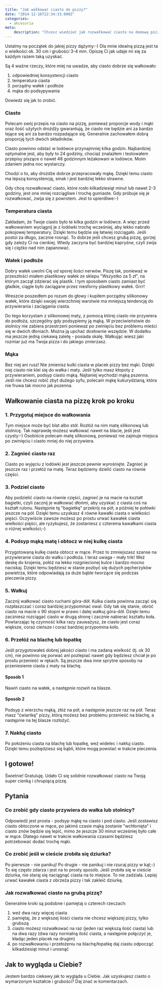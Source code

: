 ```yaml
---
title: "Jak wałkować ciasto do pizzy?"
date: "2014-12-16T22:34:33.000Z"
categories: 
  - akcesoria
meta: 
    description: "Chcesz wiedzieć jak rozwałkować ciasto na domową pizzę od A do Z? Sprawdź sprawdzone sposoby na wałkowanie pizzy. Poznaj pewne akcesoria, które Ci pomogą."
---
```


Ustalmy na początek do jakiej pizzy dążymy:-) Dla mnie idealną pizzą jest ta o wielkości ok. 30 cm i grubości 3-4 mm. Opiszę Ci jak udaje mi się za każdym razem taką uzyskać.

Są 4 ważne rzeczy, które miej na uwadze, aby ciasto dobrze się wałkowało:

1. odpowiedniej konsystencji ciasto
2. temperatura ciasta
3. porządny wałek i podłoże
4. mąka do podsypywania

Dowiedz się jak to zrobić.

### Ciasto

Polecam swój przepis na ciasto na pizzę, ponieważ proporcje wody i mąki oraz ilość użytych drożdży gwarantują, że ciasto nie będzie ani za bardzo lejące się ani za bardzo rozpadające się. Generalnie zachowałem dobrą proporcję tych dwóch składników.

Ciasto powinno odstać w lodówce przynajmniej kilka godzin. Najbardziej optymalne jest, aby były to 24 godziny, chociaż znalazłem i testowałem przepisy piszące o nawet 48 godzinnym leżakowani w lodówce. Moim zdaniem jedna noc wystarczy.

Chodzi o to, aby drożdże dobrze przepracowały mąkę. Dzięki temu ciasto ma lepszą konsystencję, smak i jest bardziej lekko strawne.

Gdy chcę rozwałkować ciasto, które rosło kilkadziesiąt minut lub nawet 2-3 godziny, jest one mniej rozciągliwe i trochę gumiaste. Gdy próbuje się je rozwałkować, zwija się z powrotem. Jest to upierdliwe:-)

### Temperatura ciasta

Zakładam, że Twoje ciasto było te kilka godzin w lodówce. A więc przed wałkowaniem wyciągnij je z lodówki trochę wcześniej, aby lekko nabrało pokojowej temperatury. Dzięki temu będzie się łatwiej rozciągało. Jeśli postoi za długo, zacznie rosnąć. To dobrze jeśli chcesz grubą pizzę, gorzej gdy zależy Ci na cienkiej. Wtedy zaczyna być bardziej kapryśne, czyli zwija się i ciężko nad nim zapanować.

### Wałek i podłoże

Dobry wałek uwolni Cię od sporej ilości nerwów. Piszę tak, ponieważ w przeszłości miałem plastikowy wałek ze sklepu "Wszystko za 5 zł", na którym zaczął zdzierać się plastik. I tym sposobem ciasto zamiast być gładkie, ciągle było zaciągane przez niesforny plastikowy wałek. Grrr!

Wreszcie poszedłem po rozum do głowy i kupiłem porządny silikonowy wałek, które dzięki swojej wierzchniej warstwie ma mniejszą tendencję do przywierania i zaciągania ciasta.

Do tego korzystam z silikonowej maty, z pomocą której ciasto nie przywiera do podłoża, szczególny gdy podsypiemy ją mąką. W przeciwieństwie do stolnicy nie zabiera przestrzeni ponieważ po zwinięciu bez problemu mieści się w dwóch dłoniach. Można ją upchać dosłownie wszędzie. W dodatku ma jeszcze jedną ciekawą zaletę - posiada skalę. Wałkując wiesz jaki rozmiar już ma Twoja pizza i do jakiego zmierzasz.

### Mąka

Bez niej ani rusz! Nie zmienisz kulki ciasta w placek pizzy bez mąki. Dzięki niej ciasto nie klei się do wałka i maty. Jeśli tylko masz kłopoty z przywieraniem, podsyp ciasto mąką. Najtaniej wychodzi mąką pszenna. Jeśli nie chcesz robić zbyt dużego syfu, polecam mąkę kukurydzianą, która nie fruwa tak mocno jak pszenna.

## Wałkowanie ciasta na pizzę krok po kroku

### 1\. Przygotuj miejsce do wałkowania

Tym miejsce może być blat albo stół. Rozłóż na nim matę silikonową lub stolnicę. Tak naprawdę możesz wałkować nawet na blacie, jeśli jest czysty:-) Osobiście polecam matę silikonową, ponieważ nie zajmuje miejsca po zwinięciu i ciasto mniej do niej przywiera.

### 2\. Zagnieć ciasto raz

Ciasto po wyjęciu z lodówki jest jeszcze pewnie wyrośnięte. Zagnieć je jeszcze raz i przełóż na matę. Teraz będziemy dzielić ciasto na równie części.

### 3\. Podziel ciasto

Aby podzielić ciasto na równie części, zagnieć je na macie na kształt bagietki, czyli zacznij je wałkować dłońmi, aby uzyskać z ciasta coś na kształt rulonu. Następnie tę "bagietkę" przekrój na pół, a później te połówki jeszcze na pół. Dzięki temu uzyskasz 4 równe kawałki ciasta o wielkości pięści. Oczywiście zawsze możesz po prostu urwać kawałek ciasta wielkości pięści, ale ryzykujesz, że zostaniesz z czterema kawałkami ciasta o różnej wielkości;-)

### 4\. Podsyp mąką matę i obtocz w niej kulkę ciasta

Przygotowaną kulkę ciasta obtocz w mące. Przez to zmniejszasz szanse na przywieranie ciasta do wałku i podłoża. I teraz uwaga - mały trik! Weź deskę do krojenia, połóż na lekko rozgniecionej kulce i bardzo mocno naciskaj. Dzięki temu będziesz w stanie pozbyć się dużych pęcherzyków powietrza, które odpowiadają za duże bąble tworzące się podczas pieczenia pizzy.

### 5\. Wałkuj

Zacznij wałkować ciasto ruchami góra-dół. Kulka ciasta powinna zacząć się rozpłaszczać i coraz bardziej przypominać owal. Gdy tak się stanie, obróć ciasto na macie o 90 stopni w prawo i dalej wałkuj góra-dół. Dzięki temu zaczniesz rozciągać ciasto w drugą stronę i zacznie nabierać kształtu koła. Powtarzając tę czynność kilka razy zauważysz, że ciasto jest coraz większe, coraz cieńsze i coraz bardziej przypomina koło.

### 6\. Przełóż na blachę lub łopatkę

Jeśli przygotowałeś dobrej jakości ciasto i ma zadaną wielkość (tj. ok 30 cm), nie powinno się porwać ani pozlepiać nawet gdy będziesz chciał je po prostu przenieść w rękach. Są jeszcze dwa inne sprytne sposoby na przeniesienie ciasta z maty na blachę.

#### Sposób 1

Nawiń ciasto na wałek, a następnie rozwiń na blasze.

#### Sposób 2

Podsyp z wierzchu mąką, złóż na pół, a następnie jeszcze raz na pół. Teraz masz "ćwiartkę" pizzy, którą możesz bez problemu przenieść na blachę, a następnie na tej blasze rozłożyć.

### 7\. Nakłuj ciasto

Po położeniu ciasta na blachę lub łopatkę, weź widelec i nakłuj ciasto. Dzięki temu pozbędziesz się bąbli, które mogą powstać w trakcie pieczenia.

## I gotowe!

Świetnie! Gratuluję. Udało Ci się solidnie rozwałkować ciasto na Twoją super cienką i chrupiącą pizzę.

## Pytania

### Co zrobić gdy ciasto przywiera do wałka lub stolnicy?

Odpowiedź jest prosta - podsyp mąkę na ciasto i pod ciasto. Jeśli zostawisz ciasto obtoczone w mące, po jakimś czasie mąką zostanie "wchłonięta" i ciasto znów będzie się lepić, mimo że jeszcze 30 minut wcześniej było całe w mące. Dlatego nawet w trakcie wałkowania czasami będziesz potrzebować dodać trochę mąki.

### Co zrobić jeśli w cieście zrobiła się dziurka?

Po pierwsze - nie panikuj! Po drugie - nie panikuj i nie rzucaj pizzy w kąt;-) To się często zdarza i jest na to prosty sposób. Jeśli zrobiła się w cieście dziurka, nie staraj się naciągnąć ciasta na to miejsce. To nie zadziała. Lepiej urwać kawałek ciasta z obrzeża pizzy i tak zakleić dziurkę.

### Jak rozwałkować ciasto na grubą pizzę?

Generalnie kroki są podobne i pamiętaj o czterech rzeczach:

1. weź dwa razy więcej ciasta
2. pamiętaj, że z większej ilości ciasta nie chcesz większej pizzy, tylko grubszą
3. ciasto możesz rozwałkować na raz (jeden raz większą ilość ciasta) lub na dwa razy (dwa razy normalną ilość ciasta, a następnie połączyć je, kładąc jeden placek na drugim)
4. po rozwałkowaniu i przełożeniu na blachę/łopatkę daj ciastu odpocząć kilkadziesiąt minut i urosnąć

## Jak to wygląda u Ciebie?

Jestem bardzo ciekawy jak to wygląda u Ciebie. Jak uzyskujesz ciasto o wymarzonym kształcie i grubości? Daj znać w komentarzach.
